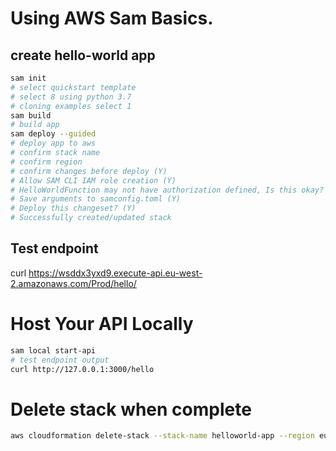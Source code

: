 # Using AWS Sam Basics.

## create hello-world app 

```bash
sam init
# select quickstart template
# select 8 using python 3.7
# cloning examples select 1
sam build
# build app
sam deploy --guided
# deploy app to aws
# confirm stack name
# confirm region
# confirm changes before deploy (Y)
# Allow SAM CLI IAM role creation (Y)
# HelloWorldFunction may not have authorization defined, Is this okay? (Y)
# Save arguments to samconfig.toml (Y)
# Deploy this changeset? (Y)
# Successfully created/updated stack
```
## Test endpoint 

curl https://wsddx3yxd9.execute-api.eu-west-2.amazonaws.com/Prod/hello/

# Host Your API Locally

```bash
sam local start-api
# test endpoint output
curl http://127.0.0.1:3000/hello
```
# Delete stack when complete

```bash
aws cloudformation delete-stack --stack-name helloworld-app --region eu-west-2
```


